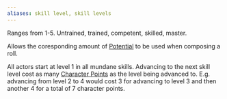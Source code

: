 ```yaml
---
aliases: skill level, skill levels
---
```

   
Ranges from 1-5. Untrained, trained, competent, skilled, master.   
   
Allows the coresponding amount of [Potential](../Rolling%20Dice/Potential.md) to be used when composing a roll.   
   
All actors start at level 1 in all mundane skills. Advancing to the next skill level cost as many [Character Points](../Character%20Options/Character%20Points.md) as the level being advanced to. E.g. advancing from level 2 to 4 would cost 3 for advancing to level 3 and then another 4 for a total of 7 character points.